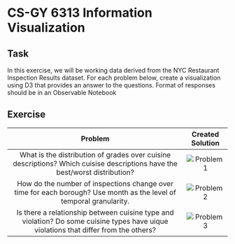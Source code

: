 # CS-GY 6313 Information Visualization
## Task
In this exercise, we will be working data derived from the NYC Restaurant Inspection Results dataset.
For each problem below, create a visualization using D3 that provides an answer to the questions. Format of responses should be in an Observable Notebook

## Exercise
| Problem | Created Solution | 
| :-------------: |:-------------:|
| What is the distribution of grades over cuisine descriptions? Which cuisise descriptions have the best/worst distribution? | ![Problem 1](https://github.com/CarolineNB/InformationVisualization/blob/master/Exercises/Graph%20Design/demos/Problem1.PNG) | 
| How do the number of inspections change over time for each borough? Use month as the level of temporal granularity. | ![Problem 2](https://github.com/CarolineNB/InformationVisualization/blob/master/Exercises/Graph%20Design/demos/Problem2.PNG) | 
| Is there a relationship between cuisine type and violation? Do some cuisine types have uique violations that differ from the others? | ![Problem 3](https://github.com/CarolineNB/InformationVisualization/blob/master/Exercises/Graph%20Design/demos/Problem3.PNG) | 
